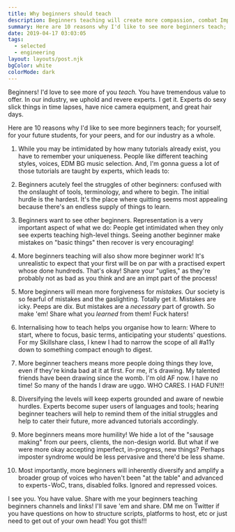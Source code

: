 ```yaml
---
title: Why beginners should teach
description: Beginners teaching will create more compassion, combat Imposter Syndrome, and diversify industry voices.
summary: Here are 10 reasons why I'd like to see more beginners teach; for yourself, for your future students, for your peers, and for our industry as a whole.
date: 2019-04-17 03:03:05
tags:
  - selected
  - engineering
layout: layouts/post.njk
bgColor: white
colorMode: dark
---
```


Beginners! I'd love to see more of you _teach._ You have tremendous value to offer. In our industry, we uphold and revere experts. I get it. Experts do sexy slick things in time lapses, have nice camera equipment, and great hair days.

Here are 10 reasons why I'd like to see more beginners teach; for yourself, for your future students, for your peers, and for our industry as a whole.

1. While you may be intimidated by how many tutorials already exist, you have to remember your uniqueness. People like different teaching styles, voices, EDM BG music selection. And, I'm gonna guess a lot of those tutorials are taught by experts, which leads to:

2. Beginners acutely feel the struggles of other beginners: confused with the onslaught of tools, terminology, and where to begin. The initial hurdle is the hardest. It's the place where quitting seems most appealing because there's an endless supply of things to learn.

3. Beginners want to see other beginners. Representation is a very important aspect of what we do: People get intimidated when they only see experts teaching high-level things. Seeing another beginner make mistakes on "basic things" then recover is very encouraging!

4. More beginners teaching will also show more beginner work! It's unrealistic to expect that your first will be on par with a practised expert whose done hundreds. That's okay! Share your "uglies," as they're probably not as bad as you think and are an impt part of the process!

5. More beginners will mean more forgiveness for _mistakes._ Our society is so fearful of mistakes and the gaslighting. Totally get it. Mistakes are icky. Peeps are dix. But mistakes are a _necessary_ part of growth. So make 'em! Share what you _learned_ from them! Fuck haters!

6. Internalising how to teach helps you organise how to learn: Where to start, where to focus, basic terms, anticipating your students' questions. For my Skillshare class, I knew I had to narrow the scope of all #a11y down to something compact enough to digest.

7. More beginner teachers means more people doing things they love, even if they're kinda bad at it at first. For me, it's drawing. My talented friends have been drawing since the womb. I'm old AF now. I have no time! So many of the hands I draw are uggo. WHO CARES. I HAD FUN!!!

8. Diversifying the levels will keep experts grounded and aware of newbie hurdles. Experts become super users of languages and tools; hearing beginner teachers will help to remind them of the initial struggles and help to cater their future, more advanced tutorials accordingly.

9. More beginners means more humility! We hide a lot of the "sausage making" from our peers, clients, the non-design world. But what if we were more okay accepting imperfect, in-progress, new things? Perhaps imposter syndrome would be less pervasive and there'd be less shame.

10. Most importantly, more beginners will inherently diversify and amplify a broader group of voices who haven't been "at the table" and advanced to experts - WoC, trans, disabled folks. Ignored and repressed voices.

I see you. You have value. Share with me your beginners teaching beginners channels and links! I'll save 'em and share. DM me on Twitter if you have questions on how to structure scripts, platforms to host, etc or just need to get out of your own head! You got this!!!
